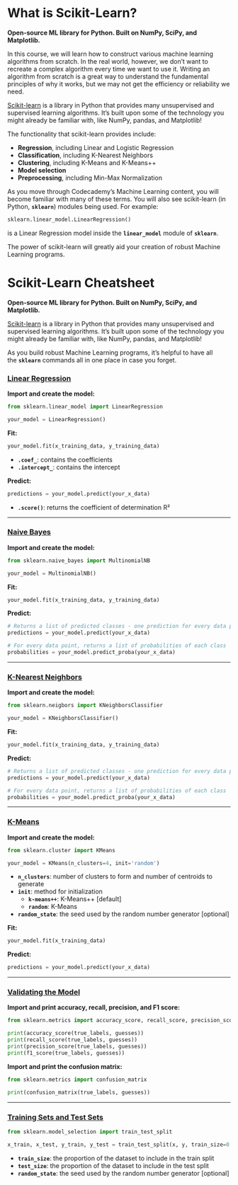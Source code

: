 # What is Scikit-Learn?

**Open-source ML library for Python. Built on NumPy, SciPy, and Matplotlib.**

In this course, we will learn how to construct various machine learning algorithms from scratch. In the real world, however, we don’t want to recreate a complex algorithm every time we want to use it. Writing an algorithm from scratch is a great way to understand the fundamental principles of why it works, but we may not get the efficiency or reliability we need.

[Scikit-learn](http://scikit-learn.org/stable/) is a library in Python that provides many unsupervised and supervised learning algorithms. It’s built upon some of the technology you might already be familiar with, like NumPy, pandas, and Matplotlib!

The functionality that scikit-learn provides include:

- **Regression**, including Linear and Logistic Regression
- **Classification**, including K-Nearest Neighbors
- **Clustering**, including K-Means and K-Means++
- **Model selection**
- **Preprocessing**, including Min-Max Normalization

As you move through Codecademy’s Machine Learning content, you will become familiar with many of these terms. You will also see scikit-learn (in Python, **`sklearn`**) modules being used. For example:

```python
sklearn.linear_model.LinearRegression()

```

is a Linear Regression model inside the **`linear_model`** module of **`sklearn`**.

The power of scikit-learn will greatly aid your creation of robust Machine Learning programs.

# **Scikit-Learn Cheatsheet**

**Open-source ML library for Python. Built on NumPy, SciPy, and Matplotlib.**

[Scikit-learn](http://scikit-learn.org/stable/) is a library in Python that provides many unsupervised and supervised learning algorithms. It’s built upon some of the technology you might already be familiar with, like NumPy, pandas, and Matplotlib!

As you build robust Machine Learning programs, it’s helpful to have all the **`sklearn`** commands all in one place in case you forget.

### **[Linear Regression](http://scikit-learn.org/stable/modules/generated/sklearn.linear_model.LinearRegression.html)**

**Import and create the model:**

```python
from sklearn.linear_model import LinearRegression

your_model = LinearRegression()

```

**Fit:**

```python
your_model.fit(x_training_data, y_training_data)

```

- **`.coef_`**: contains the coefficients
- **`.intercept_`**: contains the intercept

**Predict:**

```python
predictions = your_model.predict(your_x_data)

```

- **`.score()`**: returns the coefficient of determination R²

---

### **[Naive Bayes](http://scikit-learn.org/stable/modules/generated/sklearn.naive_bayes.MultinomialNB.html#sklearn.naive_bayes.MultinomialNB)**

**Import and create the model:**

```python
from sklearn.naive_bayes import MultinomialNB

your_model = MultinomialNB()

```

**Fit:**

```python
your_model.fit(x_training_data, y_training_data)

```

**Predict:**

```python
# Returns a list of predicted classes - one prediction for every data point
predictions = your_model.predict(your_x_data)

# For every data point, returns a list of probabilities of each class
probabilities = your_model.predict_proba(your_x_data)

```

---

### **[K-Nearest Neighbors](http://scikit-learn.org/stable/modules/generated/sklearn.neighbors.KNeighborsClassifier.html#sklearn.neighbors.KNeighborsClassifier)**

**Import and create the model:**

```python
from sklearn.neigbors import KNeighborsClassifier

your_model = KNeighborsClassifier()

```

**Fit:**

```python
your_model.fit(x_training_data, y_training_data)

```

**Predict:**

```python
# Returns a list of predicted classes - one prediction for every data point
predictions = your_model.predict(your_x_data)

# For every data point, returns a list of probabilities of each class
probabilities = your_model.predict_proba(your_x_data)

```

---

### **[K-Means](http://scikit-learn.org/stable/modules/generated/sklearn.cluster.KMeans.html)**

**Import and create the model:**

```python
from sklearn.cluster import KMeans

your_model = KMeans(n_clusters=4, init='random')

```

- **`n_clusters`**: number of clusters to form and number of centroids to generate
- **`init`**: method for initialization
    - **`k-means++`**: K-Means++ [default]
    - **`random`**: K-Means
- **`random_state`**: the seed used by the random number generator [optional]

**Fit:**

```python
your_model.fit(x_training_data)

```

**Predict:**

```python
predictions = your_model.predict(your_x_data)

```

---

### **[Validating the Model](http://scikit-learn.org/stable/modules/classes.html#sklearn-metrics-metrics)**

**Import and print accuracy, recall, precision, and F1 score:**

```python
from sklearn.metrics import accuracy_score, recall_score, precision_score, f1_score

print(accuracy_score(true_labels, guesses))
print(recall_score(true_labels, guesses))
print(precision_score(true_labels, guesses))
print(f1_score(true_labels, guesses))

```

**Import and print the confusion matrix:**

```python
from sklearn.metrics import confusion_matrix

print(confusion_matrix(true_labels, guesses))

```

---

### **[Training Sets and Test Sets](http://scikit-learn.org/stable/modules/generated/sklearn.model_selection.train_test_split.html)**

```python
from sklearn.model_selection import train_test_split

x_train, x_test, y_train, y_test = train_test_split(x, y, train_size=0.8, test_size=0.2)

```

- **`train_size`**: the proportion of the dataset to include in the train split
- **`test_size`**: the proportion of the dataset to include in the test split
- **`random_state`**: the seed used by the random number generator [optional]
